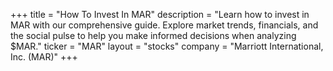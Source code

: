 +++
title = "How To Invest In MAR"
description = "Learn how to invest in MAR with our comprehensive guide. Explore market trends, financials, and the social pulse to help you make informed decisions when analyzing $MAR."
ticker = "MAR"
layout = "stocks"
company = "Marriott International, Inc. (MAR)"
+++


